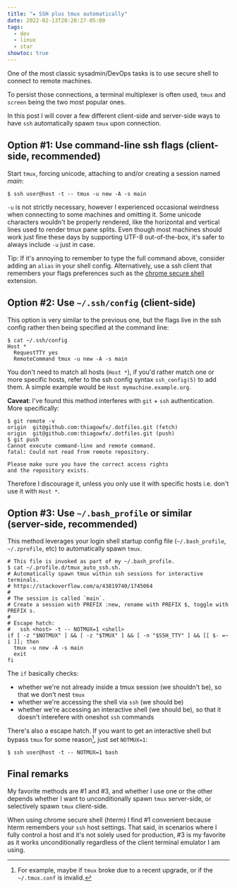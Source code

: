 ```yaml
---
title: "★ SSH plus tmux automatically"
date: 2022-02-13T20:20:27-05:00
tags:
  - dev
  - linux
  - star
showtoc: true
---
```


One of the most classic sysadmin/DevOps tasks is to use secure shell to connect to remote machines.

To persist those connections, a terminal multiplexer is often used, `tmux` and `screen` being the two most popular ones.

In this post I will cover a few different client-side and server-side ways to have `ssh` automatically spawn `tmux` upon connection.

<!--more-->

## Option #1: Use command-line ssh flags (client-side, recommended)

Start `tmux`, forcing unicode, attaching to and/or creating a session named _main_:

```shell
$ ssh user@host -t -- tmux -u new -A -s main
```

`-u` is not strictly necessary, however I experienced occasional weirdness when connecting to some machines and omitting it. Some unicode characters wouldn't be properly rendered, like the horizontal and vertical lines used to render tmux pane splits. Even though most machines should work just fine these days by supporting UTF-8 out-of-the-box, it's safer to always include `-u` just in case.

Tip: If it's annoying to remember to type the full command above, consider adding an `alias` in your shell config. Alternatively, use a ssh client that remembers your flags preferences such as the [chrome secure shell](https://chrome.google.com/webstore/detail/secure-shell/iodihamcpbpeioajjeobimgagajmlibd?hl=en) extension.

## Option #2: Use `~/.ssh/config` (client-side)

This option is very similar to the previous one, but the flags live in the ssh config rather then being specified at the command line:

```shell
$ cat ~/.ssh/config
Host *
  RequestTTY yes
  RemoteCommand tmux -u new -A -s main
```

You don't need to match all hosts (`Host *`), if you'd rather match one or more specific hosts, refer to the ssh config syntax `ssh_config(5)` to add them. A simple example would be `Host mymachine.example.org`.

**Caveat**: I've found this method interferes with `git` + `ssh` authentication. More specifically:

```shell
$ git remote -v
origin	git@github.com:thiagowfx/.dotfiles.git (fetch)
origin	git@github.com:thiagowfx/.dotfiles.git (push)
$ git push
Cannot execute command-line and remote command.
fatal: Could not read from remote repository.

Please make sure you have the correct access rights
and the repository exists.
```

Therefore I discourage it, unless you only use it with specific hosts i.e. don't use it with `Host *`.

## Option #3: Use `~/.bash_profile` or similar (server-side, recommended)

This method leverages your login shell startup config file (`~/.bash_profile`, `~/.zprofile`, etc) to automatically spawn `tmux`.

```shell
# This file is invoked as part of my ~/.bash_profile.
$ cat ~/.profile.d/tmux_auto_ssh.sh.
# Automatically spawn tmux within ssh sessions for interactive terminals.
# https://stackoverflow.com/a/43819740/1745064
#
# The session is called `main`.
# Create a session with PREFIX :new, rename with PREFIX $, toggle with PREFIX s.
#
# Escape hatch:
#   ssh <host> -t -- NOTMUX=1 <shell>
if [ -z "$NOTMUX" ] && [ -z "$TMUX" ] && [ -n "$SSH_TTY" ] && [[ $- =~ i ]]; then
  tmux -u new -A -s main
  exit
fi
```

The `if` basically checks:

- whether we're not already inside a tmux session (we shouldn't be), so that we don't nest `tmux`
- whether we're accessing the shell via `ssh` (we should be)
- whether we're accessing an interactive shell (we should be), so that it doesn't interefere with oneshot `ssh` commands

There's also a escape hatch. If you want to get an interactive shell but bypass `tmux` for some reason[^1], just set `NOTMUX=1`:

```shell
$ ssh user@host -t -- NOTMUX=1 bash
```

## Final remarks

My favorite methods are #1 and #3, and whether I use one or the other depends whether I want to unconditionally spawn `tmux` server-side, or selectively spawn `tmux` client-side.

When using chrome secure shell (hterm) I find #1 convenient because hterm remembers your `ssh` host settings. That said, in scenarios where I fully control a host and it's not solely used for production, #3 is my favorite as it works unconditionally regardless of the client terminal emulator I am using.


[^1]: For example, maybe if `tmux` broke due to a recent upgrade, or if the `~/.tmux.conf` is invalid.
